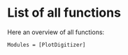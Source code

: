# List of all functions

Here an overview of all functions:
```@autodocs
Modules = [PlotDigitizer]
```
